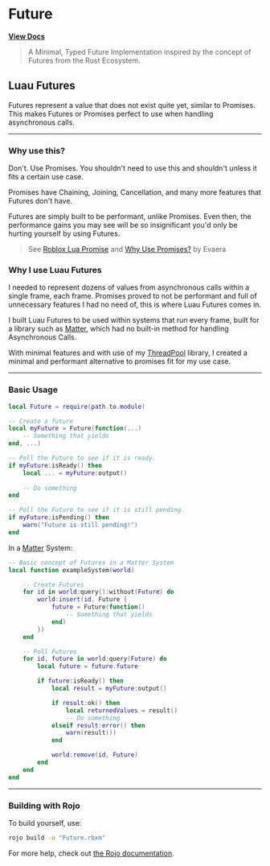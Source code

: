 # Future
**[View Docs](https://clownxz.github.io/Luau-Future/)**

> A Minimal, Typed Future Implementation inspired by the concept of Futures from the Rust Ecosystem.


## Luau Futures

Futures represent a value that does not exist quite yet, similar to Promises. This makes
Futures or Promises perfect to use when handling asynchronous calls.

---

### Why use this?

Don't. Use Promises. You shouldn't need to use this and shouldn't unless it fits a certain use case.

Promises have Chaining, Joining, Cancellation, and many more features that Futures don't have.

Futures are simply
built to be performant, unlike Promises. Even then, the performance gains you may see will be so insignificant
you'd only be hurting yourself by using Futures.

> See [Roblox Lua Promise](https://eryn.io/roblox-lua-promise/)
> and [Why Use Promises?](https://eryn.io/roblox-lua-promise/docs/WhyUsePromises) by Evaera


### Why I use Luau Futures

I needed to represent dozens of values from asynchronous calls within a single frame, each frame. Promises proved to not be performant and full of unnecessary features I had no need of, this is where Luau Futures comes in.

I built Luau Futures to be used within systems that run every frame, built for a library such as [Matter](https://github.com/evaera/matter), which had no built-in method for handling Asynchronous Calls.

With minimal features and with use of my [ThreadPool](https://github.com/Clownxz/ThreadPool) library, I created a minimal and performant alternative to promises fit for my use case.

---

### Basic Usage

```lua
local Future = require(path.to.module)

-- Create a future
local myFuture = Future(function(...)
    -- Something that yields
end, ...)

-- Poll the Future to see if it is ready.
if myFuture:isReady() then
    local ... = myFuture:output()
    
    -- Do something
end

-- Poll the Future to see if it is still pending.
if myFuture:isPending() then
    warn("Future is still pending!")
end
```

In a [Matter](https://github.com/evaera/matter) System:
```lua
-- Basic concept of Futures in a Matter System
local function exampleSystem(world)

    -- Create Futures
    for id in world:query():without(Future) do
        world:insert(id, Future {
            future = Future(function()
                -- Something that yields
            end)
        })
    end

    -- Poll Futures
    for id, future in world:query(Future) do
        local future = future.future

        if future:isReady() then
            local result = myFuture:output()

            if result:ok() then
                local returnedValues = result()
                -- Do something
            elseif result:error() then
                warn(result())
            end

            world:remove(id, Future)
        end
    end
end
```

---

### Building with Rojo

To build yourself, use: 
```bash
rojo build -o "Future.rbxm"
```

For more help, check out [the Rojo documentation](https://rojo.space/docs).